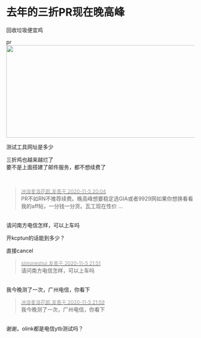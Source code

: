 # 去年的三折PR现在晚高峰


回收垃圾便宜鸡

pr <img src="static/image/smiley/default/lol.gif" smilieid="12" border="0" alt="" /><img id="aimg_pA584" onclick="zoom(this, this.src, 0, 0, 0)" class="zoom" width="600" height="247" src="https://s1.ax1x.com/2020/11/05/BWEVZ8.png" onmouseover="img_onmouseoverfunc(this)" onclick="zoom(this)" style="cursor:pointer" border="0" alt="" />

测试工具网址是多少

三折鸡也越来越烂了<br />
要不是上面搭建了邮件服务，都不想续费了

<img id="aimg_R40G0" onclick="zoom(this, this.src, 0, 0, 0)" class="zoom" src="https://1665211254-1258304612.cos.ap-shanghai.myqcloud.com/QQ%E5%9B%BE%E7%89%8720201105213528.png" onmouseover="img_onmouseoverfunc(this)" onload="thumbImg(this)" border="0" alt="" />&nbsp; &nbsp; <img src="static/image/smiley/default/lol.gif" smilieid="12" border="0" alt="" /><img src="static/image/smiley/default/lol.gif" smilieid="12" border="0" alt="" /><img src="static/image/smiley/default/lol.gif" smilieid="12" border="0" alt="" /><img id="aimg_ZS6S6" onclick="zoom(this, this.src, 0, 0, 0)" class="zoom" src="https://cdn.jsdelivr.net/gh/hishis/forum-master/public/images/patch.gif" onmouseover="img_onmouseoverfunc(this)" onload="thumbImg(this)" border="0" alt="" />

<div class="quote"><blockquote><font size="2"><a href="https://www.hostloc.com/forum.php?mod=redirect&amp;goto=findpost&amp;pid=9408409&amp;ptid=762933" target="_blank"><font color="#999999">冲浪麦浪花郎 发表于 2020-11-5 20:04</font></a></font><br />
PR不如RN不推荐续费。晚高峰想要稳定选GIA或者9929网如果你想换看看我的aff帖，一分钱一分货。瓦工现在性价 ...</blockquote></div><br />
请问南方电信怎样，可以上车吗

开kcptun的话能到多少？<img id="aimg_Y944F" onclick="zoom(this, this.src, 0, 0, 0)" class="zoom" src="https://cdn.jsdelivr.net/gh/hishis/forum-master/public/images/patch.gif" onmouseover="img_onmouseoverfunc(this)" onload="thumbImg(this)" border="0" alt="" />

直接cancel

<div class="quote"><blockquote><font size="2"><a href="https://www.hostloc.com/forum.php?mod=redirect&amp;goto=findpost&amp;pid=9408975&amp;ptid=762933" target="_blank"><font color="#999999">simoneshui 发表于 2020-11-5 21:51</font></a></font><br />
请问南方电信怎样，可以上车吗</blockquote></div><br />
我今晚测了一次，广州电信，你看下<img id="aimg_HO2G1" onclick="zoom(this, this.src, 0, 0, 0)" class="zoom" src="https://cdn.jsdelivr.net/gh/hishis/forum-master/public/images/patch.gif" onmouseover="img_onmouseoverfunc(this)" onload="thumbImg(this)" border="0" alt="" />

<div class="quote"><blockquote><font size="2"><a href="https://www.hostloc.com/forum.php?mod=redirect&amp;goto=findpost&amp;pid=9409015&amp;ptid=762933" target="_blank"><font color="#999999">冲浪麦浪花郎 发表于 2020-11-5 21:59</font></a></font><br />
我今晚测了一次，广州电信，你看下</blockquote></div><br />
谢谢，olink都是电信ytb测试吗？
